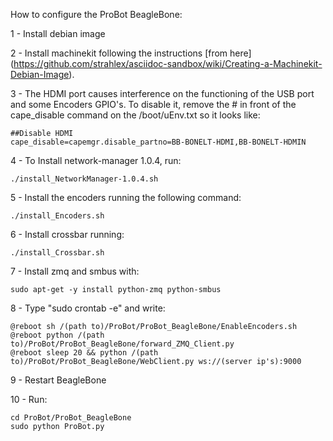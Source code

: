 How to configure the ProBot BeagleBone:

1 - Install debian image

2 - Install machinekit following the instructions [from here] (https://github.com/strahlex/asciidoc-sandbox/wiki/Creating-a-Machinekit-Debian-Image).

3 - The HDMI port causes interference on the functioning of the USB port and some Encoders GPIO's. To disable it, remove the # in front of the cape_disable command on the /boot/uEnv.txt so it looks like: 

    ##Disable HDMI
    cape_disable=capemgr.disable_partno=BB-BONELT-HDMI,BB-BONELT-HDMIN

4 - To Install network-manager 1.0.4, run:

	./install_NetworkManager-1.0.4.sh
	
5 - Install the encoders running the following command:
	
	./install_Encoders.sh
	
6 - Install crossbar running:

	./install_Crossbar.sh
	
7 - Install zmq and smbus with:
    
    sudo apt-get -y install python-zmq python-smbus

8 - Type "sudo crontab -e" and write:

	@reboot sh /(path to)/ProBot/ProBot_BeagleBone/EnableEncoders.sh
	@reboot python /(path to)/ProBot/ProBot_BeagleBone/forward_ZMQ_Client.py
	@reboot sleep 20 && python /(path to)/ProBot/ProBot_BeagleBone/WebClient.py ws://(server ip's):9000

9 - Restart BeagleBone	

10 - Run:

	cd ProBot/ProBot_BeagleBone
	sudo python ProBot.py
